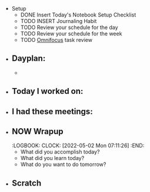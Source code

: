 - Setup
	- DONE Insert Today's Notebook Setup Checklist
	- TODO INSERT Journaling Habit
	- TODO Review your schedule for the day
	- TODO Review your schedule for the week
	- TODO [Omnifocus](omnifocus://) task review
- ## Dayplan:
	-
- ## Today I worked on:
- ## I had these meetings:
- ## NOW Wrapup
  :LOGBOOK:
  CLOCK: [2022-05-02 Mon 07:11:26]
  :END:
	- What did you accomplish today?
	- What did you learn today?
	- What do you want to do tomorrow?
- ## Scratch